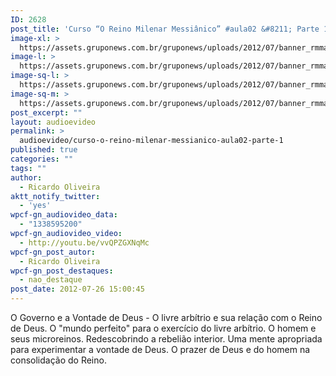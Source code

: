 ```yaml
---
ID: 2628
post_title: 'Curso “O Reino Milenar Messiânico” #aula02 &#8211; Parte 1'
image-xl: >
  https://assets.gruponews.com.br/gruponews/uploads/2012/07/banner_rmma2-pt1.jpg
image-l: >
  https://assets.gruponews.com.br/gruponews/uploads/2012/07/banner_rmma2-pt1.jpg
image-sq-l: >
  https://assets.gruponews.com.br/gruponews/uploads/2012/07/banner_rmma2-pt1.jpg
image-sq-m: >
  https://assets.gruponews.com.br/gruponews/uploads/2012/07/banner_rmma2-pt1-720x320.jpg
post_excerpt: ""
layout: audioevideo
permalink: >
  audioevideo/curso-o-reino-milenar-messianico-aula02-parte-1
published: true
categories: ""
tags: ""
author:
  - Ricardo Oliveira
aktt_notify_twitter:
  - 'yes'
wpcf-gn_audiovideo_data:
  - "1338595200"
wpcf-gn_audiovideo_video:
  - http://youtu.be/vvQPZGXNqMc
wpcf-gn_post_autor:
  - Ricardo Oliveira
wpcf-gn_post_destaques:
  - nao_destaque
post_date: 2012-07-26 15:00:45
---
```

O Governo e a Vontade de Deus - O livre arbítrio e sua relação com o Reino de Deus. O "mundo perfeito" para o exercício do livre arbítrio. O homem e seus microreinos. Redescobrindo a rebelião interior. Uma mente apropriada para experimentar a vontade de Deus. O prazer de Deus e do homem na consolidação do Reino.

&nbsp;